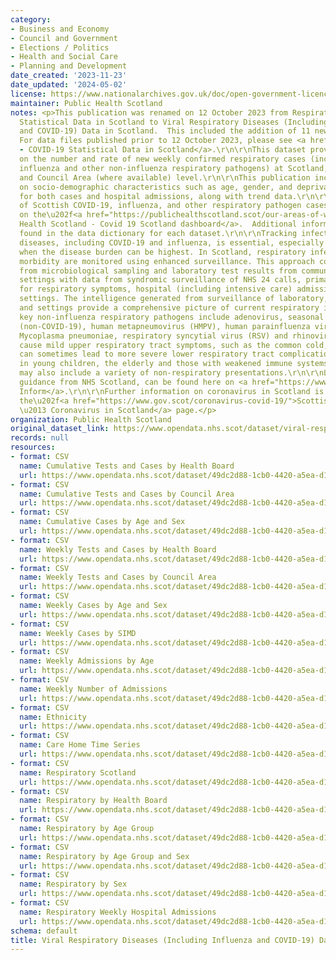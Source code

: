 ```yaml
---
category:
- Business and Economy
- Council and Government
- Elections / Politics
- Health and Social Care
- Planning and Development
date_created: '2023-11-23'
date_updated: '2024-05-02'
license: https://www.nationalarchives.gov.uk/doc/open-government-licence/version/3/
maintainer: Public Health Scotland
notes: <p>This publication was renamed on 12 October 2023 from Respiratory Infection
  Statistical Data in Scotland to Viral Respiratory Diseases (Including Influenza
  and COVID-19) Data in Scotland.  This included the addition of 11 new datasets.
  For data files published prior to 12 October 2023, please see <a href="https://www.opendata.nhs.scot/dataset/covid-19-in-scotland">Archived
  - COVID-19 Statistical Data in Scotland</a>.\r\n\r\nThis dataset provides information
  on the number and rate of new weekly confirmed respiratory cases (including COVID-19,
  influenza and other non-influenza respiratory pathogens) at Scotland, NHS Board
  and Council Area (where available) level.\r\n\r\nThis publication includes information
  on socio-demographic characteristics such as age, gender, and deprivation status
  for both cases and hospital admissions, along with trend data.\r\n\r\nData visualisation
  of Scottish COVID-19, influenza, and other respiratory pathogen cases is available
  on the\u202f<a href="https://publichealthscotland.scot/our-areas-of-work/health-protection/infectious-diseases/covid-19/covid-19-data-and-intelligence/covid-19-daily-cases-in-scotland-dashboard/overview-of-the-covid-19-respiratory-surveillance-dashboard/">Public
  Health Scotland - Covid 19 Scotland dashboard</a>.  Additional information can be
  found in the data dictionary for each dataset.\r\n\r\nTracking infectious respiratory
  diseases, including COVID-19 and influenza, is essential, especially in the winter
  when the disease burden can be highest. In Scotland, respiratory infection and associated
  morbidity are monitored using enhanced surveillance. This approach combines data
  from microbiological sampling and laboratory test results from community and hospital
  settings with data from syndromic surveillance of NHS 24 calls, primary care consultations
  for respiratory symptoms, hospital (including intensive care) admissions and other
  settings. The intelligence generated from surveillance of laboratory, syndromic
  and settings provide a comprehensive picture of current respiratory illness in Scotland.\r\n\r\nThe
  key non-influenza respiratory pathogens include adenovirus, seasonal coronaviruses
  (non-COVID-19), human metapneumovirus (HMPV), human parainfluenza virus (HPIV),
  Mycoplasma pneumoniae, respiratory syncytial virus (RSV) and rhinovirus. These mostly
  cause mild upper respiratory tract symptoms, such as the common cold, but infection
  can sometimes lead to more severe lower respiratory tract complications, especially
  in young children, the elderly and those with weakened immune systems. Symptoms
  may also include a variety of non-respiratory presentations.\r\n\r\nLatest COVID-19
  guidance from NHS Scotland, can be found here on <a href="https://www.nhsinform.scot/illnesses-and-conditions/infections-and-poisoning/coronavirus-covid-19#stay-at-home-advice">NHS
  Inform</a>.\r\n\r\nFurther information on coronavirus in Scotland is available on
  the\u202f<a href="https://www.gov.scot/coronavirus-covid-19/">Scottish Government
  \u2013 Coronavirus in Scotland</a> page.</p>
organization: Public Health Scotland
original_dataset_link: https://www.opendata.nhs.scot/dataset/viral-respiratory-diseases-including-influenza-and-covid-19-data-in-scotland
records: null
resources:
- format: CSV
  name: Cumulative Tests and Cases by Health Board
  url: https://www.opendata.nhs.scot/dataset/49dc2d88-1cb0-4420-a5ea-d1bbada62fb2/resource/e0339915-81de-4adb-9301-038d8189d3b2/download/cumulative_tests_cases_hb_20240501.csv
- format: CSV
  name: Cumulative Tests and Cases by Council Area
  url: https://www.opendata.nhs.scot/dataset/49dc2d88-1cb0-4420-a5ea-d1bbada62fb2/resource/0b8b9838-8023-46a7-a915-614148d999e6/download/cumulative_tests_cases_ca_20240501.csv
- format: CSV
  name: Cumulative Cases by Age and Sex
  url: https://www.opendata.nhs.scot/dataset/49dc2d88-1cb0-4420-a5ea-d1bbada62fb2/resource/d0ad59a3-431d-4b56-86fc-a04a2247fbd0/download/cumulative_cases_age_sex_20240501.csv
- format: CSV
  name: Weekly Tests and Cases by Health Board
  url: https://www.opendata.nhs.scot/dataset/49dc2d88-1cb0-4420-a5ea-d1bbada62fb2/resource/2803acc8-8ec3-4c4a-81a5-f10952bf66f4/download/weekly_tests_cases_hb_20240501.csv
- format: CSV
  name: Weekly Tests and Cases by Council Area
  url: https://www.opendata.nhs.scot/dataset/49dc2d88-1cb0-4420-a5ea-d1bbada62fb2/resource/591a0262-6827-4261-a115-46f33e3a9225/download/weekly_tests_cases_ca_20240501.csv
- format: CSV
  name: Weekly Cases by Age and Sex
  url: https://www.opendata.nhs.scot/dataset/49dc2d88-1cb0-4420-a5ea-d1bbada62fb2/resource/3bedb666-48e7-46f0-92de-11a3c45c1ebb/download/weekly_cases_age_sex_20240501.csv
- format: CSV
  name: Weekly Cases by SIMD
  url: https://www.opendata.nhs.scot/dataset/49dc2d88-1cb0-4420-a5ea-d1bbada62fb2/resource/f131c72e-2541-45ae-8d77-11329bfcd11e/download/weekly_cases_simd_20240501.csv
- format: CSV
  name: Weekly Admissions by Age
  url: https://www.opendata.nhs.scot/dataset/49dc2d88-1cb0-4420-a5ea-d1bbada62fb2/resource/e78dce4a-da70-4b31-be34-574da93ee503/download/weekly_admissions_agebd_20240501.csv
- format: CSV
  name: Weekly Number of Admissions
  url: https://www.opendata.nhs.scot/dataset/49dc2d88-1cb0-4420-a5ea-d1bbada62fb2/resource/d304beee-badd-4d4d-b6cf-19651b303676/download/weekly_admissions_occupancy_hb_20240501.csv
- format: CSV
  name: Ethnicity
  url: https://www.opendata.nhs.scot/dataset/49dc2d88-1cb0-4420-a5ea-d1bbada62fb2/resource/8e20c7ce-c503-45ae-b5dc-ba7c523c0a7c/download/ethnicity_20240501.csv
- format: CSV
  name: Care Home Time Series
  url: https://www.opendata.nhs.scot/dataset/49dc2d88-1cb0-4420-a5ea-d1bbada62fb2/resource/96cd8673-8a91-4ca6-81db-c15cadd6ad51/download/care_home_time_series_20240501.csv
- format: CSV
  name: Respiratory Scotland
  url: https://www.opendata.nhs.scot/dataset/49dc2d88-1cb0-4420-a5ea-d1bbada62fb2/resource/5032c2b9-a206-4024-9536-5fdf345c8483/download/respiratory_scot_20240501.csv
- format: CSV
  name: Respiratory by Health Board
  url: https://www.opendata.nhs.scot/dataset/49dc2d88-1cb0-4420-a5ea-d1bbada62fb2/resource/6487a903-b0d1-431b-bc75-f0e2380ea3d1/download/respiratory_hb_20240501.csv
- format: CSV
  name: Respiratory by Age Group
  url: https://www.opendata.nhs.scot/dataset/49dc2d88-1cb0-4420-a5ea-d1bbada62fb2/resource/378fb6c1-fc57-410a-94ff-a4c9722938c1/download/respiratory_age_20240501.csv
- format: CSV
  name: Respiratory by Age Group and Sex
  url: https://www.opendata.nhs.scot/dataset/49dc2d88-1cb0-4420-a5ea-d1bbada62fb2/resource/993f4332-75ca-493b-b88b-1176e1165d62/download/respiratory_age_sex_20240501.csv
- format: CSV
  name: Respiratory by Sex
  url: https://www.opendata.nhs.scot/dataset/49dc2d88-1cb0-4420-a5ea-d1bbada62fb2/resource/bfd4b329-c414-4a13-8892-58994bc739c5/download/respiratory_sex_20240501.csv
- format: CSV
  name: Respiratory Weekly Hospital Admissions
  url: https://www.opendata.nhs.scot/dataset/49dc2d88-1cb0-4420-a5ea-d1bbada62fb2/resource/75201270-269c-431b-9808-e52efe4c7b25/download/weekly_respiratory_admissions_hb_20240501.csv
schema: default
title: Viral Respiratory Diseases (Including Influenza and COVID-19) Data in Scotland
---
```

